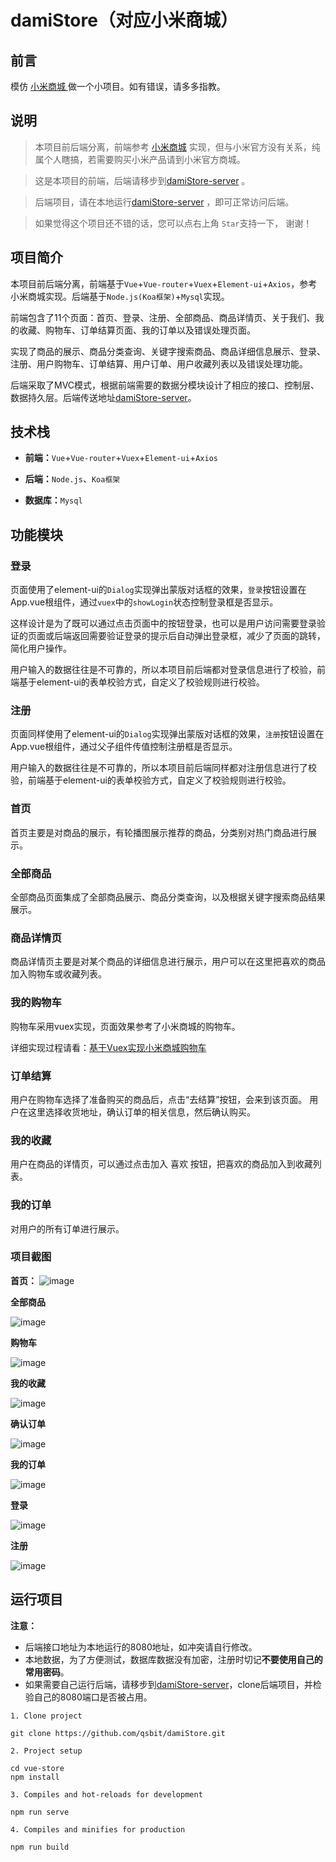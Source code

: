 # damiStore（对应小米商城）

## 前言

模仿 [小米商城 ](www.mi.com)做一个小项目。如有错误，请多多指教。

## 说明

> 本项目前后端分离，前端参考 [小米商城](www.mi.com) 实现，但与小米官方没有关系，纯属个人瞎搞，若需要购买小米产品请到小米官方商城。

> 这是本项目的前端，后端请移步到[damiStore-server](https://github.com/qsbit/damiStore-server) 。

> 后端项目，请在本地运行[damiStore-server](https://github.com/qsbit/damiStore-server) ，即可正常访问后端。

> 如果觉得这个项目还不错的话，您可以点右上角 `Star`支持一下， 谢谢！ 

## 项目简介

本项目前后端分离，前端基于`Vue`+`Vue-router`+`Vuex`+`Element-ui`+`Axios`，参考小米商城实现。后端基于`Node.js(Koa框架)`+`Mysql`实现。

前端包含了11个页面：首页、登录、注册、全部商品、商品详情页、关于我们、我的收藏、购物车、订单结算页面、我的订单以及错误处理页面。

实现了商品的展示、商品分类查询、关键字搜索商品、商品详细信息展示、登录、注册、用户购物车、订单结算、用户订单、用户收藏列表以及错误处理功能。

后端采取了MVC模式，根据前端需要的数据分模块设计了相应的接口、控制层、数据持久层。后端传送地址[damiStore-server](https://github.com/qsbit/damiStore-server)。

## 技术栈

- **前端：**`Vue`+`Vue-router`+`Vuex`+`Element-ui`+`Axios`

- **后端：**`Node.js`、`Koa框架`

- **数据库：**`Mysql`

## 功能模块

### 登录

页面使用了element-ui的`Dialog`实现弹出蒙版对话框的效果，`登录`按钮设置在App.vue根组件，通过`vuex`中的`showLogin`状态控制登录框是否显示。

这样设计是为了既可以通过点击页面中的按钮登录，也可以是用户访问需要登录验证的页面或后端返回需要验证登录的提示后自动弹出登录框，减少了页面的跳转，简化用户操作。

用户输入的数据往往是不可靠的，所以本项目前后端都对登录信息进行了校验，前端基于element-ui的表单校验方式，自定义了校验规则进行校验。

### 注册

页面同样使用了element-ui的`Dialog`实现弹出蒙版对话框的效果，`注册`按钮设置在App.vue根组件，通过父子组件传值控制注册框是否显示。

用户输入的数据往往是不可靠的，所以本项目前后端同样都对注册信息进行了校验，前端基于element-ui的表单校验方式，自定义了校验规则进行校验。

### 首页

首页主要是对商品的展示，有轮播图展示推荐的商品，分类别对热门商品进行展示。

### 全部商品

全部商品页面集成了全部商品展示、商品分类查询，以及根据关键字搜索商品结果展示。

### 商品详情页

商品详情页主要是对某个商品的详细信息进行展示，用户可以在这里把喜欢的商品加入购物车或收藏列表。

### 我的购物车

购物车采用vuex实现，页面效果参考了小米商城的购物车。

详细实现过程请看：[基于Vuex实现小米商城购物车](https://github.com/qsbit)

### 订单结算

用户在购物车选择了准备购买的商品后，点击“去结算”按钮，会来到该页面。
用户在这里选择收货地址，确认订单的相关信息，然后确认购买。

### 我的收藏

用户在商品的详情页，可以通过点击加入 喜欢 按钮，把喜欢的商品加入到收藏列表。

### 我的订单

对用户的所有订单进行展示。
### 项目截图

**首页：**
![image](https://github.com/qsbit/damiStore/blob/main/public/screenshots/home.png "home.png")

**全部商品**

![image](https://github.com/qsbit/damiStore/blob/main/public/screenshots/goods.png "goods.png")

**购物车**

![image](https://github.com/qsbit/damiStore/blob/main/public/screenshots/shoppingCart.png "shoppingCart.gif")

**我的收藏**

![image](https://github.com/qsbit/damiStore/blob/main/public/screenshots/collect.png "collect.png")

**确认订单**

![image](https://github.com/qsbit/damiStore/blob/main/public/screenshots/confirmOrder.png "confirmOrder.png")

**我的订单**

![image](https://github.com/qsbit/damiStore/blob/main/public/screenshots/order.png "order.png")

**登录**

![image](https://github.com/qsbit/damiStore/blob/main/public/screenshots/login.png "login.png")

**注册**

![image](https://github.com/qsbit/damiStore/blob/main/public/screenshots/register.png "register.png")

## 运行项目

**注意：**

- 后端接口地址为本地运行的8080地址，如冲突请自行修改。
- 本地数据，为了方便测试，数据库数据没有加密，注册时切记**不要使用自己的常用密码**。
- 如果需要自己运行后端，请移步到[damiStore-server](https://github.com/qsbit/damiStore-server)，clone后端项目，并检验自己的8080端口是否被占用。

```
1. Clone project

git clone https://github.com/qsbit/damiStore.git

2. Project setup

cd vue-store
npm install

3. Compiles and hot-reloads for development

npm run serve

4. Compiles and minifies for production

npm run build
```

